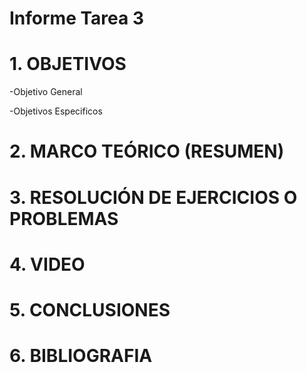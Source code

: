 # Informe Tarea 3

# 1. OBJETIVOS

-Objetivo General


  
-Objetivos Especificos



# 2. MARCO TEÓRICO (RESUMEN)



# 3. RESOLUCIÓN DE EJERCICIOS O PROBLEMAS



# 4. VIDEO



# 5. CONCLUSIONES



# 6. BIBLIOGRAFIA
